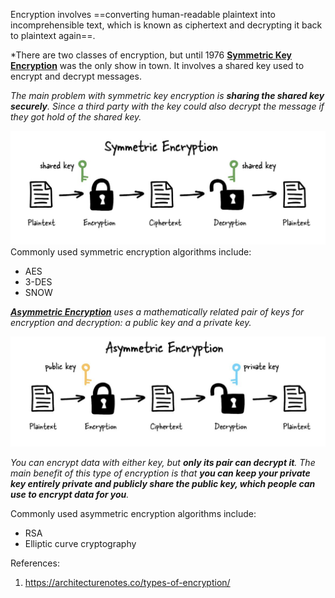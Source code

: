 Encryption involves ==converting human-readable plaintext into incomprehensible text, which is known as ciphertext and decrypting it back to plaintext again==.

*There are two classes of encryption, but until 1976 **[Symmetric Key Encryption](Symmetric%20Key%20Encryption)** was the only show in town. It involves a shared key used to encrypt and decrypt messages.

*The main problem with symmetric key encryption is **sharing the shared key securely**. Since a third party with the key could also decrypt the message if they got hold of the shared key.*

![Pasted image 20230605224230](../../_Attachments/Pasted%20image%2020230605224230.png)
Commonly used symmetric encryption algorithms include:
- AES
- 3-DES
- SNOW

***[Asymmetric Encryption](Asymmetric%20Encryption)** uses a mathematically related pair of keys for encryption and decryption: a public key and a private key.*

![Pasted image 20230605224333](../../_Attachments/Pasted%20image%2020230605224333.png)

*You can encrypt data with either key, but **only its pair can decrypt it**. The main benefit of this type of encryption is that **you can keep your private key entirely private and publicly share the public key, which people can use to encrypt data for you**.*

Commonly used asymmetric encryption algorithms include:
- RSA
- Elliptic curve cryptography

References:
1. https://architecturenotes.co/types-of-encryption/